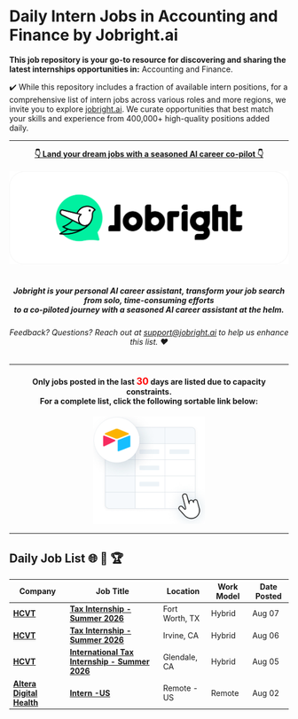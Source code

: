
# Daily Intern Jobs in Accounting and Finance by Jobright.ai



**This job repository is your go-to resource for discovering and sharing the latest internships opportunities in:** Accounting and Finance.


✔️ While this repository includes a fraction of available intern positions, for a comprehensive list of intern jobs across various roles and more regions, we invite you to explore [jobright.ai](https://jobright.ai/?utm_campaign=1052&utm_source=git). We curate opportunities that best match your skills and experience from 400,000+ high-quality positions added daily.

---

<div align="center">
<p>
    <a href="https://jobright.ai/?utm_campaign=1052&utm_source=git"><b>👇 Land your dream jobs with a seasoned AI career co-pilot 👇</b></a>
    <br>
    <br>
    <a href="https://jobright.ai/?utm_campaign=1052&utm_source=git">
        <img src="./static/img/jrbtn.svg" alt="jobright.ai">
    </a>
    <br>
    <br>
    <i>
    <sub> 
        <h5>
        Jobright is your personal AI career assistant, transform your job search from solo, time-consuming efforts 
        <br>
        to a co-piloted journey with a seasoned AI career assistant at the helm.
        </h5>
    </sub>
    </i>
</p>
<p>
    <sub> 
        <h6>
            Feedback? Questions? Reach out at <a href="mailto:support@jobright.ai">support@jobright.ai</a> to help us enhance this list. ❤️
        </h6>
    </sub>
</p>

---
<h4>
Only jobs posted in the last <span style="color: red; font-weight: bold; font-size: larger;">30</span> days are listed due to capacity constraints.
<br>
For a complete list, click the following sortable link below:
</h4>
<a href="https://intern-list.com/?selectedKey=💰%20Accounting%20and%20Finance&utm_source=1101&utm_campaign=Accounting and Finance">
    <img src="./static/img/airtable.png" alt="excel_icon", style="width: 40%; height: 40%;">
</a>
</div>

---
## Daily Job List  🌐 🧭 🏆


<!-- Please leave a one line gap between this and the table TABLE_START (DO NOT CHANGE THIS LINE) -->

| Company | Job Title | Location | Work Model | Date Posted |
| ----- | --------- |  --------- | ---- | ------- |
| **[HCVT](http://www.hcvt.com)** | **[Tax Internship - Summer 2026](https://jobright.ai/jobs/info/6896a40b1b9e81727f192e51?utm_campaign=1052&utm_source=git)** | Fort Worth, TX | Hybrid | Aug 07 |
| **[HCVT](http://www.hcvt.com)** | **[Tax Internship - Summer 2026](https://jobright.ai/jobs/info/6896a5eb1b9e81727f193174?utm_campaign=1052&utm_source=git)** | Irvine, CA | Hybrid | Aug 06 |
| **[HCVT](http://www.hcvt.com)** | **[International Tax Internship - Summer 2026](https://jobright.ai/jobs/info/6896a4e78c6d6b442678410e?utm_campaign=1052&utm_source=git)** | Glendale, CA | Hybrid | Aug 05 |
| **[Altera Digital Health](http://www.alterahealth.com)** | **[Intern -US](https://jobright.ai/jobs/info/6896a36273b3a600fe891783?utm_campaign=1052&utm_source=git)** | Remote - US | Remote | Aug 02 |
<!-- Please leave a one line gap between this and the table TABLE_END (DO NOT CHANGE THIS LINE) -->